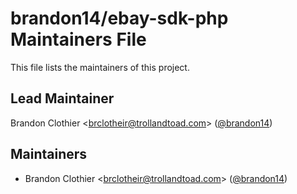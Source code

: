 # brandon14/ebay-sdk-php Maintainers File

This file lists the maintainers of this project.

## Lead Maintainer

Brandon Clothier <[brclotheir@trollandtoad.com](mailto:brclotheir@trollandtoad.com)> ([@brandon14](https://github.com/brandon14))

## Maintainers

- Brandon Clothier <[brclotheir@trollandtoad.com](mailto:brclotheir@trollandtoad.com)> ([@brandon14](https://github.com/brandon14))
